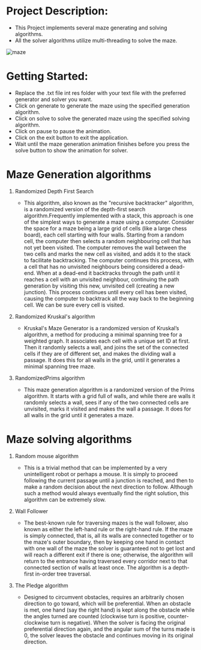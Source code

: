 # Project Description:
   - This Project implements several maze generating and solving algorithms.
   - All the solver algorithms utilize multi-threading to solve the maze.

![maze](https://user-images.githubusercontent.com/55064602/147198577-1a0caf26-68c8-4482-807e-00493dfee4d2.gif)

# Getting Started:
- Replace the .txt file int res folder with your text file with the preferred generator and solver you want.
- Click on generate to generate the maze using the specified generation algorithm.
- Click on solve to solve the generated maze using the specified solving algorithm.
- Click on pause to pause the animation.
- Click on the exit button to exit the application.
- Wait until the maze generation animation finishes before you press the solve button to show the animation for solver.
 
# Maze Generation algorithms

1. Randomized Depth First Search
      - This algorithm, also known as the "recursive backtracker" algorithm, is a randomized version of the depth-first search algorithm.Frequently
        implemented with a stack, this approach is one of the simplest ways to generate a maze using a computer. Consider the space for a maze 
        being a large grid of cells (like a large chess board), each cell starting with four walls. Starting from a random cell, the computer then
        selects a random neighbouring cell that has not yet been visited. The computer removes the wall between the two cells and marks the new 
        cell as visited, and adds it to the stack to facilitate backtracking. The computer continues this process, with a cell that has no
        unvisited neighbours being considered a dead-end. When at a dead-end it backtracks through the path until it reaches a cell with an
        unvisited neighbour, continuing the path generation by visiting this new, unvisited cell (creating a new junction). This process continues
        until every cell has been visited, causing the computer to backtrack all the way back to the beginning cell. We can be sure every cell is
        visited.

2. Randomized Kruskal's algorithm
      - Kruskal's Maze Generator is a randomized version of Kruskal’s algorithm, a method for producing a minimal spanning tree for a weighted 
        graph. It associates each cell with a unique set ID at first. Then it randomly selects a wall, and joins the set of the connected cells if 
        they are of different set, and makes the dividing wall a passage. It does this for all walls in the grid, until it generates a minimal 
        spanning tree maze.

3. RandomizedPrims algorithm
      - This maze generation algorithm is a randomized version of the Prims algorithm. It starts with a grid full of walls, and while there are 
        walls it randomly selects a wall, sees if any of the two connected cells are unvisited, marks it visited and makes the wall a passage. It 
        does for all walls in the grid until it generates a maze.

# Maze solving algorithms
   
1. Random mouse algorithm
      - This is a trivial method that can be implemented by a very unintelligent robot or perhaps a mouse. It is simply to proceed following the 
        current passage until a junction is reached, and then to make a random decision about the next direction to follow. Although such a method
        would always eventually find the right solution, this algorithm can be extremely slow.

2. Wall Follower
      - The best-known rule for traversing mazes is the wall follower, also known as either the left-hand rule or the right-hand rule. If the maze 
        is simply connected, that is, all its walls are connected together or to the maze's outer boundary, then by keeping one hand in contact 
        with one wall of the maze the solver is guaranteed not to get lost and will reach a different exit if there is one; otherwise, the 
        algorithm will return to the entrance having traversed every corridor next to that connected section of walls at least once. The algorithm 
        is a depth-first in-order tree traversal.
        
3. The Pledge algorithm
      - Designed to circumvent obstacles, requires an arbitrarily chosen direction to go toward, which will be preferential. When an obstacle is 
        met, one hand (say the right hand) is kept along the obstacle while the angles turned are counted (clockwise turn is positive, 
        counter-clockwise turn is negative). When the solver is facing the original preferential direction again, and the angular sum of the turns
        made is 0, the solver leaves the obstacle and continues moving in its original direction.


